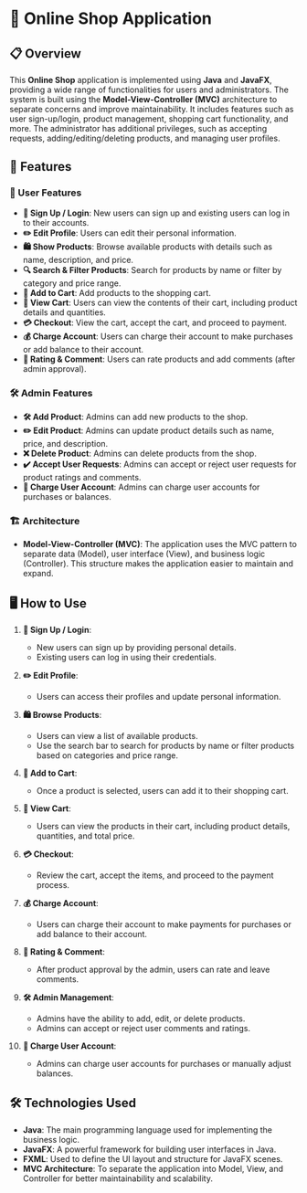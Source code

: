# 🛒 Online Shop Application

## 📋 Overview

This **Online Shop** application is implemented using **Java** and **JavaFX**, providing a wide range of functionalities for users and administrators. The system is built using the **Model-View-Controller (MVC)** architecture to separate concerns and improve maintainability. It includes features such as user sign-up/login, product management, shopping cart functionality, and more. The administrator has additional privileges, such as accepting requests, adding/editing/deleting products, and managing user profiles.

## 🚀 Features

### 🔑 User Features
- **📝 Sign Up / Login**: New users can sign up and existing users can log in to their accounts.
- **✏️ Edit Profile**: Users can edit their personal information.
- **🛍️ Show Products**: Browse available products with details such as name, description, and price.
- **🔍 Search & Filter Products**: Search for products by name or filter by category and price range.
- **🛒 Add to Cart**: Add products to the shopping cart.
- **🛒 View Cart**: Users can view the contents of their cart, including product details and quantities.
- **💳 Checkout**: View the cart, accept the cart, and proceed to payment.
- **💰 Charge Account**: Users can charge their account to make purchases or add balance to their account.
- **🌟 Rating & Comment**: Users can rate products and add comments (after admin approval).

### 🛠️ Admin Features
- **🛠️ Add Product**: Admins can add new products to the shop.
- **✏️ Edit Product**: Admins can update product details such as name, price, and description.
- **❌ Delete Product**: Admins can delete products from the shop.
- **✔️ Accept User Requests**: Admins can accept or reject user requests for product ratings and comments.
- **💸 Charge User Account**: Admins can charge user accounts for purchases or balances.

### 🏗️ Architecture
- **Model-View-Controller (MVC)**: The application uses the MVC pattern to separate data (Model), user interface (View), and business logic (Controller). This structure makes the application easier to maintain and expand.

## 🖥️ How to Use

1. **📝 Sign Up / Login**: 
   - New users can sign up by providing personal details.
   - Existing users can log in using their credentials.
   
2. **✏️ Edit Profile**: 
   - Users can access their profiles and update personal information.

3. **🛍️ Browse Products**: 
   - Users can view a list of available products.
   - Use the search bar to search for products by name or filter products based on categories and price range.

4. **🛒 Add to Cart**: 
   - Once a product is selected, users can add it to their shopping cart.
   
5. **🛒 View Cart**: 
   - Users can view the products in their cart, including product details, quantities, and total price.

6. **💳 Checkout**: 
   - Review the cart, accept the items, and proceed to the payment process.

7. **💰 Charge Account**: 
   - Users can charge their account to make payments for purchases or add balance to their account.

8. **🌟 Rating & Comment**: 
   - After product approval by the admin, users can rate and leave comments.

9. **🛠️ Admin Management**: 
   - Admins have the ability to add, edit, or delete products.
   - Admins can accept or reject user comments and ratings.

10. **💸 Charge User Account**: 
    - Admins can charge user accounts for purchases or manually adjust balances.

## 🛠️ Technologies Used

- **Java**: The main programming language used for implementing the business logic.
- **JavaFX**: A powerful framework for building user interfaces in Java.
- **FXML**: Used to define the UI layout and structure for JavaFX scenes.
- **MVC Architecture**: To separate the application into Model, View, and Controller for better maintainability and scalability.
